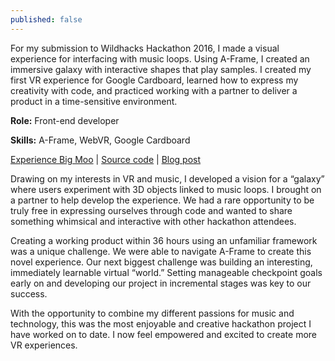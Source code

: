 ```yaml
---
published: false
---
```

For my submission to Wildhacks Hackathon 2016, I made a visual experience for interfacing with music loops. Using A-Frame, I created an immersive galaxy with interactive shapes that play samples. I created my first VR experience for Google Cardboard, learned how to express my creativity with code, and practiced working with a partner to deliver a product in a time-sensitive environment.

**Role:** Front-end developer

**Skills:** A-Frame, WebVR, Google Cardboard

<a href="https://gmnicke2.github.io/big-moo-big-ideas/" target="_blank">Experience Big Moo</a> | <a href="https://github.com/gmnicke2/big-moo-big-ideas" target="_blank">Source code</a> | <a href="http://blog.ljhan.com/big-moo-big-ideas/" target="_blank">Blog post</a>

Drawing on my interests in VR and music, I developed a vision for a “galaxy” where users experiment with 3D objects linked to music loops. I brought on a partner to help develop the experience. We had a rare opportunity to be truly free in expressing ourselves through code and wanted to share something whimsical and interactive with other hackathon attendees.

Creating a working product within 36 hours using an unfamiliar framework was a unique challenge. We were able to navigate A-Frame to create this novel experience. Our next biggest challenge was building an interesting, immediately learnable virtual “world.” Setting manageable checkpoint goals early on and developing our project in incremental stages was key to our success.

With the opportunity to combine my different passions for music and technology, this was the most enjoyable and creative hackathon project I have worked on to date. I now feel empowered and excited to create more VR experiences.
